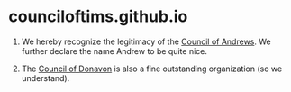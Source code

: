 # counciloftims.github.io

1. We hereby recognize the legitimacy of the [Council of
   Andrews](https://councilofandrews.github.io). We further declare the name
   Andrew to be quite nice.
   
2. The [Council of Donavon](https://councilofdonavon.github.io/) is also
   a fine outstanding organization (so we understand).
